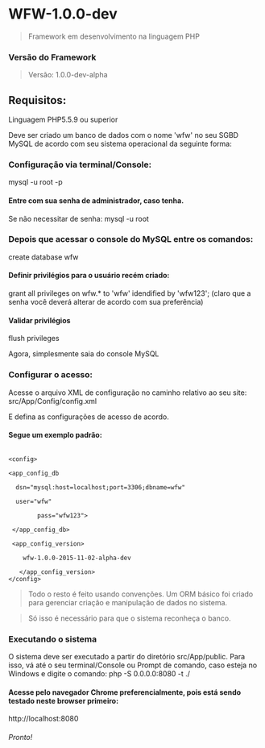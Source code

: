 WFW-1.0.0-dev
=============
> Framework em desenvolvimento na linguagem PHP 

### Versão do Framework
> Versão: 1.0.0-dev-alpha

## Requisitos:
Linguagem PHP5.5.9 ou superior

Deve ser criado um banco de dados com o nome 'wfw' no seu SGBD MySQL de acordo com seu sistema operacional da seguinte forma:

### Configuração via terminal/Console:
mysql -u root -p

#### Entre com sua senha de administrador, caso tenha. 
Se não necessitar de senha:
mysql -u root

### Depois que acessar o console do MySQL entre os comandos:
create database wfw

#### Definir privilégios para o usuário recém criado:
grant all privileges on wfw.* to 'wfw' idendified by 'wfw123';
(claro que a senha você deverá alterar de acordo com sua preferência)

#### Validar privilégios
flush privileges

Agora, simplesmente saia do console MySQL

### Configurar o acesso:

Acesse o arquivo XML de configuração no caminho relativo ao seu site:
src/App/Config/config.xml

E defina as configurações de acesso de acordo.

#### Segue um exemplo padrão:

###### <?xml version="1.0" encoding="UTF-8"?>

 <!--
  To change this license header, choose License Headers in Project Properties.
  to change this template file, choose Tools | Templates
  and open the template in the editor.
-->

    <config>
  
    <app_config_db 

      dsn="mysql:host=localhost;port=3306;dbname=wfw"

      user="wfw"

            pass="wfw123">

     </app_config_db>

     <app_config_version>

        wfw-1.0.0-2015-11-02-alpha-dev

       </app_config_version>
    </config>

> Todo o resto é feito usando convenções.
> Um ORM básico foi criado para gerenciar criação e manipulação de dados no sistema.

> Só isso é necessário para que o sistema reconheça o banco.

### Executando o sistema
O sistema deve ser executado a partir do diretório src/App/public.
Para isso, vá até o seu terminal/Console ou Prompt de comando, caso esteja no Windows e digite o comando:
php -S 0.0.0.0:8080 -t ./

#### Acesse pelo navegador Chrome preferencialmente, pois está sendo testado neste browser primeiro:
http://localhost:8080


###### Pronto!
